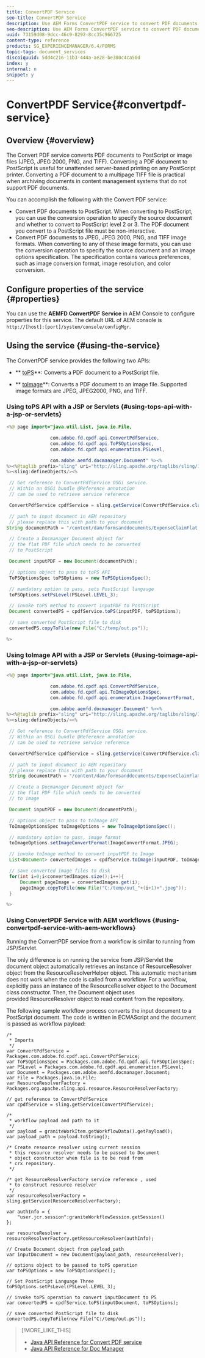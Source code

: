 ```yaml
---
title: ConvertPDF Service
seo-title: ConvertPDF Service
description: Use AEM Forms ConvertPDF service to convert PDF documents to PostScript or image files. 
seo-description: Use AEM Forms ConvertPDF service to convert PDF documents to PostScript or image files. 
uuid: 73159d08-9dcc-46c9-8292-8cc35c966725
content-type: reference
products: SG_EXPERIENCEMANAGER/6.4/FORMS
topic-tags: document_services
discoiquuid: 5dd4c216-11b3-444a-ae28-be380c4ca50d
index: y
internal: n
snippet: y
---
```


# ConvertPDF Service{#convertpdf-service}

## Overview {#overview}

The Convert PDF service converts PDF documents to PostScript or image files (JPEG, JPEG 2000, PNG, and TIFF). Converting a PDF document to PostScript is useful for unattended server-based printing on any PostScript printer. Converting a PDF document to a multipage TIFF file is practical when archiving documents in content management systems that do not support PDF documents.

You can accomplish the following with the Convert PDF service:

* Convert PDF documents to PostScript. When converting to PostScript, you can use the conversion operation to specify the source document and whether to convert to PostScript level 2 or 3. The PDF document you convert to a PostScript file must be non-interactive.
* Convert PDF documents to JPEG, JPEG 2000, PNG, and TIFF image formats. When converting to any of these image formats, you can use the conversion operation to specify the source document and an image options specification. The specification contains various preferences, such as image conversion format, image resolution, and color conversion.

## Configure properties of the service &nbsp; {#properties}

You can use the **AEMFD ConvertPDF Service** in AEM Console to configure properties for this service. The default URL of AEM console is `http://[host]:[port]/system/console/configMgr`.

## Using the service {#using-the-service}

The ConvertPDF service provides the following two APIs:

* ** [toPS](https://helpx.adobe.com/experience-manager/6-3/forms/javadocs/com/adobe/fd/cpdf/api/ConvertPdfService.html#toPS)**: Converts a PDF document to a PostScript file.  

* ** [toImage](https://helpx.adobe.com/experience-manager/6-3/forms/javadocs/com/adobe/fd/cpdf/api/ConvertPdfService.html#toImage)**: Converts a PDF document to an image file. Supported image formats are JPEG, JPEG2000, PNG, and TIFF.

### Using toPS API with a JSP or Servlets {#using-tops-api-with-a-jsp-or-servlets}

```java
<%@ page import="java.util.List, java.io.File,

                com.adobe.fd.cpdf.api.ConvertPdfService,
                com.adobe.fd.cpdf.api.ToPSOptionsSpec,
                com.adobe.fd.cpdf.api.enumeration.PSLevel,

                com.adobe.aemfd.docmanager.Document" %><%
%><%@taglib prefix="sling" uri="http://sling.apache.org/taglibs/sling/1.0" %><%
%><sling:defineObjects/><%

 // Get reference to ConvertPdfService OSGi service.
 // Within an OSGi bundle @Reference annotation 
 // can be used to retrieve service reference

 ConvertPdfService cpdfService = sling.getService(ConvertPdfService.class);

 // path to input document in AEM repository
 // please replace this with path to your document
String documentPath = "/content/dam/formsanddocuments/ExpenseClaimFlat.pdf";

 // Create a Docmanager Document object for 
 // the flat PDF file which needs to be converted 
 // to PostScript

 Document inputPDF = new Document(documentPath);

 // options object to pass to toPS API
 ToPSOptionsSpec toPSOptions = new ToPSOptionsSpec();

 // mandatory option to pass, sets PostScript langauge
 toPSOptions.setPsLevel(PSLevel.LEVEL_3);

 // invoke toPS method to convert inputPDF to PostScript
 Document convertedPS = cpdfService.toPS(inputPDF, toPSOptions);

 // save converted PostScript file to disk
 convertedPS.copyToFile(new File("C:/temp/out.ps"));

%>
```

### Using toImage API with a JSP or Servlets {#using-toimage-api-with-a-jsp-or-servlets}

```java
<%@ page import="java.util.List, java.io.File,

                com.adobe.fd.cpdf.api.ConvertPdfService,
                com.adobe.fd.cpdf.api.ToImageOptionsSpec,
                com.adobe.fd.cpdf.api.enumeration.ImageConvertFormat,

                com.adobe.aemfd.docmanager.Document" %><%
%><%@taglib prefix="sling" uri="http://sling.apache.org/taglibs/sling/1.0" %><%
%><sling:defineObjects/><%

 // Get reference to ConvertPdfService OSGi service.
 // Within an OSGi bundle @Reference annotation 
 // can be used to retrieve service reference

 ConvertPdfService cpdfService = sling.getService(ConvertPdfService.class);

 // path to input document in AEM repository
 // please replace this with path to your document
 String documentPath = "/content/dam/formsanddocuments/ExpenseClaimFlat.pdf";

 // Create a Docmanager Document object for 
 // the flat PDF file which needs to be converted 
 // to image

 Document inputPDF = new Document(documentPath);

 // options object to pass to toImage API
 ToImageOptionsSpec toImageOptions = new ToImageOptionsSpec();

 // mandatory option to pass, image format
 toImageOptions.setImageConvertFormat(ImageConvertFormat.JPEG);

 // invoke toImage method to convert inputPDF to Image
 List<Document> convertedImages = cpdfService.toImage(inputPDF, toImageOptions);

 // save converted image files to disk
 for(int i=0;i<convertedImages.size();i++){
     Document pageImage = convertedImages.get(i);
     pageImage.copyToFile(new File("C:/temp/out_"+(i+1)+".jpeg"));
 }

%>
```

### Using ConvertPDF Service with AEM workflows {#using-convertpdf-service-with-aem-workflows}

Running the ConvertPDF service from a workflow is similar to running from JSP/Servlet.

The only difference is on running the service from JSP/Servlet the document object automatically retrieves an instance of ResourceResolver object from the ResourceResolverHelper object. This automatic mechanism  
does not work when the code is called from a workflow. For a workflow, explicitly pass an instance of the ResourceResolver object to the Document class constructor. Then, the Document object uses  
provided ResourceResolver object to read content from the repository.

The following sample workflow process converts the input document to a PostScript document. The code is written in ECMAScript and the document is passed as workflow payload:

```
/*
 * Imports 
 */
var ConvertPdfService = Packages.com.adobe.fd.cpdf.api.ConvertPdfService;
var ToPSOptionsSpec = Packages.com.adobe.fd.cpdf.api.ToPSOptionsSpec;
var PSLevel = Packages.com.adobe.fd.cpdf.api.enumeration.PSLevel;
var Document = Packages.com.adobe.aemfd.docmanager.Document;
var File = Packages.java.io.File;
var ResourceResolverFactory = Packages.org.apache.sling.api.resource.ResourceResolverFactory;

// get reference to ConvertPdfService
var cpdfService = sling.getService(ConvertPdfService);

/*
 * workflow payload and path to it
 */
var payload = graniteWorkItem.getWorkflowData().getPayload();
var payload_path = payload.toString();

/* Create resource resolver using current session 
 * this resource resolver needs to be passed to Document
 * object constructor when file is to be read from 
 * crx repository. 
 */

/* get ResourceResolverFactory service reference , used 
 * to construct resource resolver
 */
var resourceResolverFactory = sling.getService(ResourceResolverFactory);

var authInfo = {
    "user.jcr.session":graniteWorkflowSession.getSession()
};

var resourceResolver = resourceResolverFactory.getResourceResolver(authInfo);

// Create Document object from payload_path 
var inputDocument = new Document(payload_path, resourceResolver);

// options object to be passed to toPS operation
var toPSOptions = new ToPSOptionsSpec();

// Set PostScript Language Three
toPSOptions.setPsLevel(PSLevel.LEVEL_3);

// invoke toPS operation to convert inputDocument to PS
var convertedPS = cpdfService.toPS(inputDocument, toPSOptions);

// save converted PostScript file to disk
convertedPS.copyToFile(new File("C:/temp/out.ps"));

```

>[!MORE_LIKE_THIS]
>
>* [Java API Reference for Convert PDF service](https://helpx.adobe.com/aem-forms/6-1/javadocs/com/adobe/fd/cpdf/api/package-summary.html)
>* [Java API Reference for Doc Manager](https://helpx.adobe.com/aem-forms/6-1/javadocs/com/adobe/aemfd/docmanager/package-summary.html)
